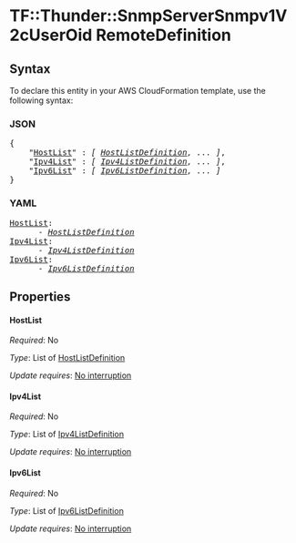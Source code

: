 # TF::Thunder::SnmpServerSnmpv1V2cUserOid RemoteDefinition

## Syntax

To declare this entity in your AWS CloudFormation template, use the following syntax:

### JSON

<pre>
{
    "<a href="#hostlist" title="HostList">HostList</a>" : <i>[ <a href="hostlistdefinition.md">HostListDefinition</a>, ... ]</i>,
    "<a href="#ipv4list" title="Ipv4List">Ipv4List</a>" : <i>[ <a href="ipv4listdefinition.md">Ipv4ListDefinition</a>, ... ]</i>,
    "<a href="#ipv6list" title="Ipv6List">Ipv6List</a>" : <i>[ <a href="ipv6listdefinition.md">Ipv6ListDefinition</a>, ... ]</i>
}
</pre>

### YAML

<pre>
<a href="#hostlist" title="HostList">HostList</a>: <i>
      - <a href="hostlistdefinition.md">HostListDefinition</a></i>
<a href="#ipv4list" title="Ipv4List">Ipv4List</a>: <i>
      - <a href="ipv4listdefinition.md">Ipv4ListDefinition</a></i>
<a href="#ipv6list" title="Ipv6List">Ipv6List</a>: <i>
      - <a href="ipv6listdefinition.md">Ipv6ListDefinition</a></i>
</pre>

## Properties

#### HostList

_Required_: No

_Type_: List of <a href="hostlistdefinition.md">HostListDefinition</a>

_Update requires_: [No interruption](https://docs.aws.amazon.com/AWSCloudFormation/latest/UserGuide/using-cfn-updating-stacks-update-behaviors.html#update-no-interrupt)

#### Ipv4List

_Required_: No

_Type_: List of <a href="ipv4listdefinition.md">Ipv4ListDefinition</a>

_Update requires_: [No interruption](https://docs.aws.amazon.com/AWSCloudFormation/latest/UserGuide/using-cfn-updating-stacks-update-behaviors.html#update-no-interrupt)

#### Ipv6List

_Required_: No

_Type_: List of <a href="ipv6listdefinition.md">Ipv6ListDefinition</a>

_Update requires_: [No interruption](https://docs.aws.amazon.com/AWSCloudFormation/latest/UserGuide/using-cfn-updating-stacks-update-behaviors.html#update-no-interrupt)

